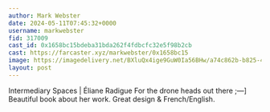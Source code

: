 ```yaml
---
author: Mark Webster
date: 2024-05-11T07:45:32+0000
username: markwebster
fid: 317009
cast_id: 0x1658bc15bdeba31bda262f4fdbcfc32e5f98b2cb
cast: https://farcaster.xyz/markwebster/0x1658bc15
image: https://imagedelivery.net/BXluQx4ige9GuW0Ia56BHw/a74c862b-b825-4e36-21dd-21f995b38700/original
layout: post
---
```


Intermediary Spaces | Éliane Radigue
For the drone heads out there ;––]
Beautiful book about her work. Great design & French/English.

<img src='https://imagedelivery.net/BXluQx4ige9GuW0Ia56BHw/a74c862b-b825-4e36-21dd-21f995b38700/original' alt='' referrerpolicy='no-referrer'/>
